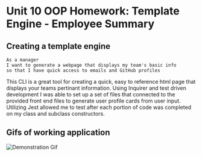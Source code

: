 # Unit 10 OOP Homework: Template Engine - Employee Summary


## Creating a template engine

```
As a manager
I want to generate a webpage that displays my team's basic info
so that I have quick access to emails and GitHub profiles
```

This CLI is a great tool for creating a quick, easy to reference html page that displays your teams pertinant information. Using Inquirer and test driven development I was able to set up a set of files that connected to the provided front end files to generate user profile cards from user input. Utilizing Jest allowed me to test after each portion of code was completed on my class and subclass constructors. 

## Gifs of working application

![Demonstration Gif](./output/programgif.gif)
